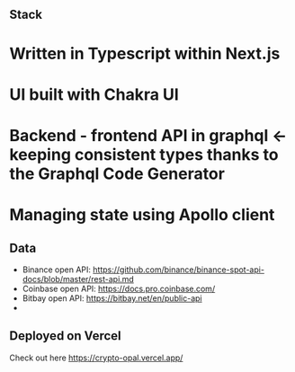 ## Stack
# Written in Typescript within Next.js
# UI built with Chakra UI
# Backend - frontend API in graphql <- keeping consistent types thanks to the Graphql Code Generator
# Managing state using Apollo client

## Data
- Binance open API: https://github.com/binance/binance-spot-api-docs/blob/master/rest-api.md
- Coinbase open API: https://docs.pro.coinbase.com/
- Bitbay open API: https://bitbay.net/en/public-api
- 
## Deployed on Vercel
Check out here https://crypto-opal.vercel.app/
